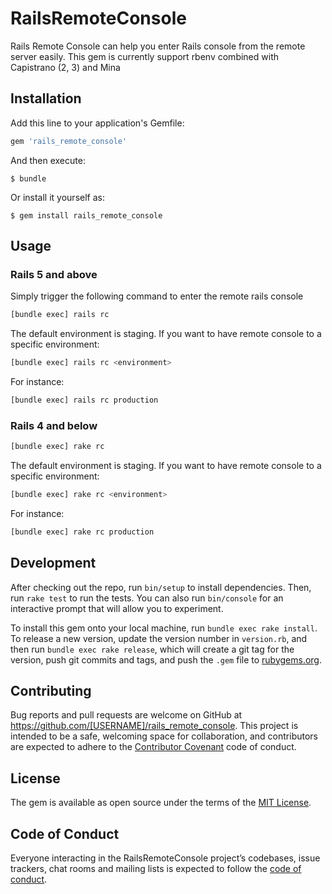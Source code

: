 # RailsRemoteConsole

Rails Remote Console can help you enter Rails console from the remote server easily. This gem is currently support rbenv combined with Capistrano (2, 3) and Mina

## Installation

Add this line to your application's Gemfile:

```ruby
gem 'rails_remote_console'
```

And then execute:

    $ bundle

Or install it yourself as:

    $ gem install rails_remote_console

## Usage

### Rails 5 and above

Simply trigger the following command to enter the remote rails console

```bash
[bundle exec] rails rc
```

The default environment is staging. If you want to have remote console to a specific environment:

```bash
[bundle exec] rails rc <environment>
```

For instance:

```bash
[bundle exec] rails rc production
```

### Rails 4 and below

```bash
[bundle exec] rake rc
```

The default environment is staging. If you want to have remote console to a specific environment:

```bash
[bundle exec] rake rc <environment>
```

For instance:

```bash
[bundle exec] rake rc production
```

## Development

After checking out the repo, run `bin/setup` to install dependencies. Then, run `rake test` to run the tests. You can also run `bin/console` for an interactive prompt that will allow you to experiment.

To install this gem onto your local machine, run `bundle exec rake install`. To release a new version, update the version number in `version.rb`, and then run `bundle exec rake release`, which will create a git tag for the version, push git commits and tags, and push the `.gem` file to [rubygems.org](https://rubygems.org).

## Contributing

Bug reports and pull requests are welcome on GitHub at https://github.com/[USERNAME]/rails_remote_console. This project is intended to be a safe, welcoming space for collaboration, and contributors are expected to adhere to the [Contributor Covenant](http://contributor-covenant.org) code of conduct.

## License

The gem is available as open source under the terms of the [MIT License](http://opensource.org/licenses/MIT).

## Code of Conduct

Everyone interacting in the RailsRemoteConsole project’s codebases, issue trackers, chat rooms and mailing lists is expected to follow the [code of conduct](https://github.com/[USERNAME]/rails_remote_console/blob/master/CODE_OF_CONDUCT.md).
